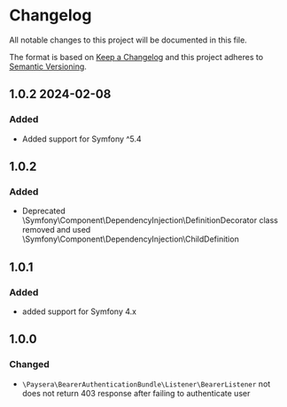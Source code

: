 # Changelog
All notable changes to this project will be documented in this file.

The format is based on [Keep a Changelog](http://keepachangelog.com/en/1.0.0/)
and this project adheres to [Semantic Versioning](http://semver.org/spec/v2.0.0.html).

## 1.0.2 2024-02-08
### Added 
- Added support for Symfony ^5.4

## 1.0.2
### Added
- Deprecated \Symfony\Component\DependencyInjection\DefinitionDecorator class removed and 
  used \Symfony\Component\DependencyInjection\ChildDefinition

## 1.0.1
### Added
- added support for Symfony 4.x

## 1.0.0
### Changed
- `\Paysera\BearerAuthenticationBundle\Listener\BearerListener` not does not return 403 response after failing to authenticate user
